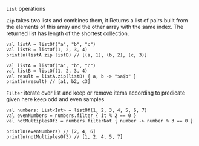 `List` operations

`Zip` takes two lists and combines them, it Returns a list of pairs built from 
the elements of this array and the other array with the same index. 
The returned list has length of the shortest collection.


```
val listA = listOf("a", "b", "c")
val listB = listOf(1, 2, 3, 4)
println(listA zip listB) // [(a, 1), (b, 2), (c, 3)]
```
```
val listA = listOf("a", "b", "c")
val listB = listOf(1, 2, 3, 4)
val result = listA.zip(listB) { a, b -> "$a$b" }
println(result) // [a1, b2, c3]
```

`Filter` iterate over list and keep or remove items according to predicate given here keep odd and even samples 
```
val numbers: List<Int> = listOf(1, 2, 3, 4, 5, 6, 7)
val evenNumbers = numbers.filter { it % 2 == 0 }
val notMultiplesOf3 = numbers.filterNot { number -> number % 3 == 0 }

println(evenNumbers) // [2, 4, 6]
println(notMultiplesOf3) // [1, 2, 4, 5, 7]
```

